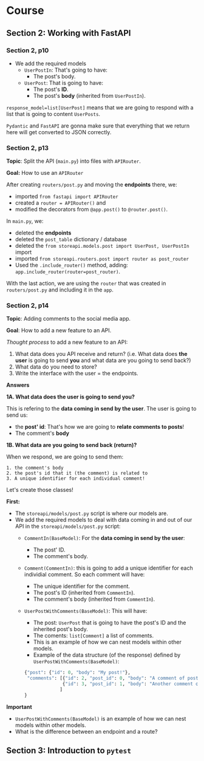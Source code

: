 # Course

## Section 2: Working with FastAPI

### Section 2, p10

* We add the required models
    * `UserPostIn`: That's going to have:
        * The post's body.
    * `UserPost`: That is going to have:
        * The post's **ID**.
        * The post's **body** (inherited from `UserPostIn`).

`response_model=list[UserPost]` means that we are going to respond with a list that is going to content `UserPosts`.

`Pydantic` and `FastAPI` are gonna make sure that everything that we return here will get converted to JSON correctly.

### Section 2, p13

**Topic**: Split the API (`main.py`) into files with `APIRouter`.

**Goal:** How to use an `APIRouter`

After creating `routers/post.py` and moving the **endpoints** there, we:

* imported `from fastapi import APIRouter`
* created a `router = APIRouter()` and 
* modified the decorators from `@app.post()` to `@router.post()`.

In `main.py`, we:

* deleted the **endpoints**
* deleted the `post_table` dictionary / database
* deleted the `from storeapi.models.post import UserPost, UserPostIn` import
* imported `from storeapi.routers.post import router as post_router`
* Used the `.include_router()` method, adding: `app.include_router(router=post_router)`.

With the last action, we are using the `router` that was created in `routers/post.py` and including it in the `app`.

### Section 2, p14

**Topic**: Adding comments to the social media app.

**Goal**: How to add a new feature to an API.

*Thought process* to add a new feature to an API:

1. What data does you API receive and return? 
(i.e. What data does **the user** is going to send **you** and what data are you going to send back?)
2. What data do you need to store?
3. Write the interface with the user = the endpoints.

**Answers**

**1A. What data does the user is going to send you?**

This is refering to the **data coming in send by the user**. The user is going to send us:

* the **post' id**: That's how we are going to **relate comments to posts**!
* The comment's **body**

**1B. What data are you going to send back (return)?**

When we respond, we are going to send them:

    1. the comment's body
    2. the post's id that it (the comment) is related to
    3. A unique identifier for each individual comment!

Let's create those classes!

**First:** 

* The `storeapi/models/post.py` script is where our models are.
* We add the required models to deal with data coming in and out of our API in the `storeapi/models/post.py` script:
    * `CommentIn(BaseModel)`: For the **data coming in send by the user**: 
        * The post' ID.
        * The comment's body.
    * `Comment(CommentIn)`: this is going to add a unique identifier for each individial comment. So each comment will have:
        * The unique identifier for the comment.
        * The post's ID (inherited from `CommentIn`).
        * The comment's body (inherited from `CommentIn`).
    * `UserPostWithComments(BaseModel)`: This will have:
        * The post: `UserPost` that is going to have the post's ID and the inherited post's body.
        * The coments: `list[Comment]` a list of comments.
        * This is an example of how we can nest models within other models.
        * Example of the data structure (of the response) defined by `UserPostWithComments(BaseModel)`:

        ```python
        {"post": {"id": 0, "body": "My post!"}, 
         "comments": [{"id": 2, "post_id": 0, "body": "A comment of post 0"}, 
                      {"id": 3, "post_id": 1, "body": "Another comment of post 0"},
                     ]           
        }
        ```

**Important**

* `UserPostWithComments(BaseModel)` is an example of how we can nest models within other models.
* What is the difference between an endpoint and a route?

## Section 3: Introduction to `pytest`